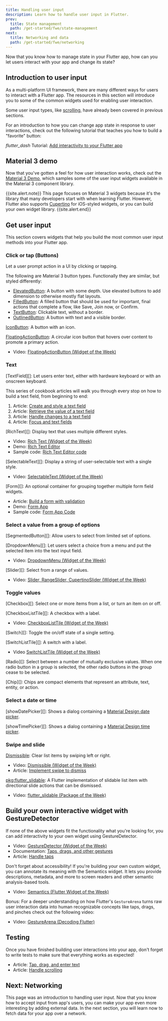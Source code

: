 ```yaml
---
title: Handling user input
description: Learn how to handle user input in Flutter.
prev:
  title: State management
  path: /get-started/fwe/state-management
next:
  title: Networking and data
  path: /get-started/fwe/networking
---
```


Now that you know how to manage state in your Flutter app, how can you let users interact with your app and change its state? 

## Introduction to user input

As a multi-platform UI framework, there are many different ways for users to interact with a Flutter app. The resources in this section will introduce you to some of the common widgets used for enabling user interaction. 

Some user input types, like [scrolling], have already been covered in previous sections. 

For an introduction to how you can change app state in response to user interactions,
check out the following tutorial that teaches you how to build a "favorite" button:

<i class="material-symbols" aria-hidden="true">flutter_dash</i> Tutorial: [Add interactivity to your Flutter app][]

## Material 3 demo 

Now that you've gotten a feel for how user interaction works,
check out the [Material 3 Demo][], which samples some of the
user input widgets available in the Material 3 component library. 

{{site.alert.note}}
  This page focuses on Material 3 widgets because it's the library
  that many developers start with when learning Flutter.
  However, Flutter also supports  [Cupertino][] for iOS-styled widgets,
  or you can build your own widget library.
{{site.alert.end}}

## Get user input

This section covers widgets that help you build
the most common user input methods into your Flutter app. 

### Click or tap (Buttons)
Let a user prompt action in a UI by clicking or tapping. 

The following are Material 3 button types. Functionally they are similar, but styled differently:

* [ElevatedButton][]: A button with some depth. Use elevated buttons to add dimension to otherwise mostly flat layouts.
* [FilledButton][]: A filled button that should be used for important, final actions that complete a flow, like Save, Join now, or Confirm.
* [TextButton][]: Clickable text, without a border. 
* [OutlinedButton][]: A button with text and a visible border.

[IconButton][]: A button with an icon. 

[FloatingActionButton][]: A circular icon button that hovers over content to promote a primary action.

* Video: [FloatingActionButton (Widget of the Week)][]

### Text

[TextField][]: Let users enter text, either with hardware keyboard or with an onscreen keyboard.

This series of cookbook articles will walk you through every stop on how to build a text field, from beginning to end:

1. Article: [Create and style a text field][]
1. Article: [Retrieve the value of a text field][]
1. Article: [Handle changes to a text field][]
1. Article: [Focus and text fields][]

[RichText][]: Display text that uses multiple different styles.

* Video: [Rich Text (Widget of the Week)][]
* Demo: [Rich Text Editor][]
* Sample code: [Rich Text Editor code][]

[SelectableText][]: Display a string of user-selectable text with a single style.

* Video: [SelectableText (Widget of the Week)][]

[Form][]: An optional container for grouping together multiple form field widgets. 

* Article: [Build a form with validation][]
* Demo: [Form App][]
* Sample code: [Form App Code][]

### Select a value from a group of options

[SegmentedButton][]: Allow users to select from limited set of options.

[DropdownMenu][]: Let users select a choice from a menu and put the selected item into the text input field.

* Video: [DropdownMenu (Widget of the Week)][]

[Slider][]: Select from a range of values.

* Video: [Slider, RangeSlider, CupertinoSlider (Widget of the Week)][]

### Toggle values

[Checkbox][]: Select one or more items from a list, or turn an item on or off.

[CheckboxListTile][]: A checkbox with a label.

* Video: [CheckboxListTile (Widget of the Week)][]

[Switch][]: Toggle the on/off state of a single setting.

[SwitchListTile][]: A switch with a label. 

* Video [SwitchListTile (Widget of the Week)][]

[Radio][]: Select between a number of mutually exclusive values. When one radio button in a group is selected, the other radio buttons in the group cease to be selected.

[Chip][]: Chips are compact elements that represent an attribute, text, entity, or action.

### Select a date or time

[showDatePicker][]: Shows a dialog containing a [Material Design date picker][].

[showTimePicker][]: Shows a dialog containing a [Material Design time picker][].

### Swipe and slide

[Dismissible][]: Clear list items by swiping left or right.

* Video: [Dismissible (Widget of the Week)][]
* Article: [Implement swipe to dismiss][]

[pkg:flutter_slidable][]: A Flutter implementation of slidable list item with directional slide actions that can be dismissed.

* Video: [flutter_slidable (Package of the Week)][]

## Build your own interactive widget with GestureDetector 

If none of the above widgets fit the functionality what you're looking for, you can add interactivity to your own widget using GestureDetector. 

* Video: [GestureDetector (Widget of the Week)][]
* Documentation: [Taps, drags, and other gestures][]
* Article: [Handle taps][]

Don't forget about accessibility! If you're building your own custom widget, you can annotate its meaning with the Semantics widget. It lets you provide descriptions, metadata, and more to screen readers and other semantic analysis-based tools. 

* Video: [Semantics (Flutter Widget of the Week)][]

Bonus: For a deeper understanding on how Flutter's
`GestureArena` turns raw user interaction data into
human recognizable concepts like taps, drags, and pinches
check out the following video:

* Video: [GestureArena (Decoding Flutter)][]

## Testing
Once you have finished building user interactions into your app,
don't forget to write tests to make sure that everything works as expected!

* Article: [Tap, drag, and enter text][]
* Article: [Handle scrolling][]


## Next: Networking

This page was an introduction to handling user input. Now that you know how to accept input from app's users, you can make your app even more interesting by adding external data. In the next section, you will learn now to fetch data for your app over a network. 

[scrolling]: /get-started/fwe/layout#scrollable-widgets

[Add interactivity to your Flutter app]: /ui/interactivity
[Cupertino]: {{site.api}}flutter/cupertino/cupertino-library.html
[Material 3 Demo]: https://flutter.github.io/samples/web/material_3_demo/

[ElevatedButton]: {{site.api}}flutter/material/ElevatedButton-class.html
[FilledButton]: {{site.api}}flutter/material/FilledButton-class.html
[TextButton]: {{site.api}}flutter/material/TextButton-class.html
[OutlinedButton]: {{site.api}}flutter/material/OutlinedButton-class.html
[IconButton]: {{site.api}}flutter/material/IconButton-class.html
[FloatingActionButton]: {{site.api}}flutter/material/FloatingActionButton-class.html
[FloatingActionButton (Widget of the Week)]: https://youtu.be/2uaoEDOgk_I?si=MQZcSp24oRaS_kiY

[`TextField`]: {{site.api}}flutter/material/TextField-class.html
[Create and style a text field]: /cookbook/forms/text-input
[Retrieve the value of a text field]: /cookbook/forms/retrieve-input
[Handle changes to a text field]: /cookbook/forms/text-field-changes
[Focus and text fields]: /cookbook/forms/focus
[`RichText`]: {{site.api}}flutter/widgets/RichText-class.html
[Rich Text (Widget of the Week)]: https://www.youtube.com/watch?v=rykDVh-QFfw
[Rich Text Editor]: https://flutter.github.io/samples/rich_text_editor.html
[Rich Text Editor code]: https://github.com/flutter/samples/tree/main/simplistic_editor
[`Form`]: {{site.api}}flutter/widgets/Form-class.html
[Build a form with validation]: /cookbook/forms/validation
[Form App]: https://flutter.github.io/samples/web/form_app/
[Form App Code]: https://github.com/flutter/samples/tree/main/form_app
[`SelectableText`]: {{site.api}}flutter/material/SelectableText-class.html
[SelectableText (Widget of the Week)]: https://www.youtube.com/watch?v=ZSU3ZXOs6hc

[`SegmentedButton`]: {{site.api}}flutter/material/SegmentedButton-class.html
[`DropdownMenu`]: {{site.api}}flutter/material/DropdownMenu-class.html
[DropdownMenu (Widget of the Week)]: https://youtu.be/giV9AbM2gd8?si=E23hjg72cjMTe_mz
[`Slider`]: {{site.api}}flutter/material/Slider-class.html
[Slider, RangeSlider, CupertinoSlider (Widget of the Week)]: https://www.youtube.com/watch?v=ufb4gIPDmEss


[`Checkbox`]: {{site.api}}flutter/material/Checkbox-class.html
[`CheckboxListTile`]: {{site.api}}flutter/material/CheckboxListTile-class.html
[CheckboxListTile (Widget of the Week)]: https://www.youtube.com/watch?v=RkSqPAn9szs
[`Switch`]: {{site.api}}flutter/material/Switch-class.html
[`SwitchListTile`]: {{site.api}}flutter/material/SwitchListTile-class.html
[SwitchListTile (Widget of the Week)]: https://www.youtube.com/watch?v=0igIjvtEWNU
[`Radio`]: {{site.api}}flutter/material/Radio-class.html
[`Chip`]: {{site.api}}flutter/material/Chip-class.html

[Material Design date picker]: https://m3.material.io/components/date-pickers/overview
[Material Design time picker]: https://m3.material.io/components/time-pickers/overview
[`showDatePicker`]: {{site.api}}flutter/material/showDatePicker.html
[`showTimePicker`]: {{site.api}}flutter/material/showTimePicker.html

[Dismissible]: {{site.api}}flutter/widgets/Dismissible-class.html
[Dismissible (Widget of the Week)]: https://youtu.be/iEMgjrfuc58?si=f0S7IdaA9PIWIYvl
[Implement swipe to dismiss]: /cookbook/gestures/dismissible
[pkg:flutter_slidable]: https://pub.dev/packages/flutter_slidable
[flutter_slidable (Package of the Week)]: https://www.youtube.com/watch?v=QFcFEpFmNJ8

[GestureDetector (Widget of the Week)]: https://www.youtube.com/watch?v=WhVXkCFPmK4
[Taps, drags, and other gestures]: /ui/interactivity/gestures#gestures
[Handle taps]: /cookbook/gestures/handling-taps
[Semantics (Flutter Widget of the Week)]: https://youtu.be/NvtMt_DtFrQ?si=o79BqAg9NAl8EE8_
[GestureArena (Decoding Flutter)]: https://www.youtube.com/watch?v=Q85LBtBdi0U

[Tap, drag, and enter text]: /cookbook/testing/widget/tap-drag
[Handle scrolling]: /cookbook/testing/widget/scrolling